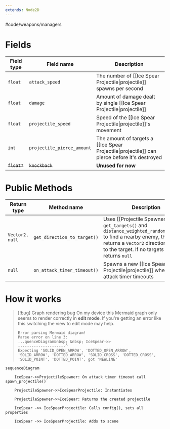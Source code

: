 ```yaml
---
extends: Node2D
---
```

#code/weapons/managers

# Fields
Field type|Field name|Description
-|-|-
`float`|`attack_speed`|The number of [[Ice Spear Projectile\|projectile]] spawns per second
`float`|`damage`|Amount of damage dealt by single [[Ice Spear Projectile\|projectile]]
`float`|`projectile_speed`|Speed of the [[Ice Spear Projectile\|projectile]]'s movement
`int`|`projectile_pierce_amount`|The amount of targets a [[Ice Spear Projectile\|projectile]] can pierce before it's destroyed
~~`float?`~~|~~`knockback`~~|**Unused for now**
# Public Methods
Return type|Method name|Description
-|-|-
`Vector2, null`|`get_direction_to_target()`|Uses [[Projectile Spawner]]'s `get_targets()` and `distance_weighted_random_choice()` to find a nearby enemy, then returns a `Vector2` direction pointing to the target. If no targets nearby returns `null`
`null`|`on_attack_timer_timeout()`|Spawns a new [[Ice Spear Projectile\|projectile]] when the attack timer timeouts

# How it works
>[!bug] Graph rendering bug
>On my device this Mermaid graph only seems to render correctly in **edit mode**. If you're getting an error like this switching the view to edit mode may help.
>```
>Error parsing Mermaid diagram! 
>Parse error on line 3:
> ...quenceDiagram&nbsp; &nbsp; IceSpear->> 
> ---------------------^
>Expecting 'SOLID_OPEN_ARROW', 'DOTTED_OPEN_ARROW', 'SOLID_ARROW', 'DOTTED_ARROW', 'SOLID_CROSS', 'DOTTED_CROSS', 'SOLID_POINT', 'DOTTED_POINT', got 'NEWLINE'
>```

```mermaid
sequenceDiagram

    IceSpear->>ProjectileSpawner: On attack timer timeout call spawn_projectile()
    
    ProjectileSpawner->>IceSpearProjectile: Instantiates

    ProjectileSpawner->>IceSpear: Returns the created projectile

    IceSpear ->> IceSpearProjectile: Calls config(), sets all properties

    IceSpear ->> IceSpearProjectile: Adds to scene
```
